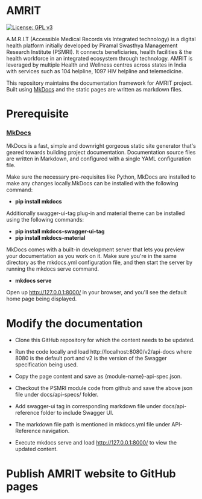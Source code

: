 # AMRIT
[![License: GPL v3](https://img.shields.io/badge/License-GPLv3-blue.svg)](https://www.gnu.org/licenses/gpl-3.0)

A.M.R.I.T (Accessible Medical Records vis Integrated technology) is a digital health platform initially developed by Piramal Swasthya Management Research Institute (PSMRI). It connects beneficiaries, health facilities & the health workforce in an integrated ecosystem through technology. AMRIT is leveraged by multiple Health and Wellness centres across states in India with services such as 104 helpline, 1097 HIV helpline and telemedicine.

This repository maintains the documentation framework for AMRIT project. Built using [MkDocs](https://www.mkdocs.org/) and the static pages are written as markdown files.

# Prerequisite 
### [MkDocs](https://www.mkdocs.org/)
MkDocs is a fast, simple and downright gorgeous static site generator that's geared towards building project documentation. Documentation source files are written in Markdown, and configured with a single YAML configuration file.

Make sure the necessary pre-requisites like Python, MkDocs are installed to make any changes locally.MkDocs can be installed with the following command:  

- **pip install mkdocs**    
	  
Additionally swagger-ui-tag plug-in and material theme can be installed using the following commands:	

- **pip install mkdocs-swagger-ui-tag**    
- **pip install mkdocs-material**    
	  
MkDocs comes with a built-in development server that lets you preview your documentation as you work on it. Make sure you're in the same directory as the mkdocs.yml configuration file, and then start the server by running the mkdocs serve command. 

- **mkdocs serve**
  
Open up http://127.0.0.1:8000/ in your browser, and you'll see the default home page being displayed.    

# **Modify the documentation**  

- Clone this GitHub repository for which the content needs to be updated.    
  
- Run the code locally and load http://localhost:8080/v2/api-docs where 8080 is the default port and v2 is the version of the Swagger specification being used.  
    
- Copy the page content and save as {module-name}-api-spec.json. 

- Checkout the PSMRI module code from github and save the above json file under docs/api-specs/ folder.  
   
- Add swagger-ui tag in corresponding markdown file under docs/api-reference folder to include Swagger UI.  
   
- The markdown file path is mentioned in mkdocs.yml file under API-Reference navigation.    

- Execute mkdocs serve and load http://127.0.0.1:8000/ to view the updated content. 

# **Publish AMRIT website to GitHub pages**  




